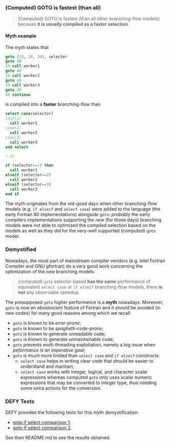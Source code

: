 ### (Computed) GOTO is fastest (than all)

> (Computed) GOTO is fastest (than all other branching-flow models) because **it is usually compiled as a faster selection**.

#### Myth example

The myth states that

```fortran
goto (10, 20, 30), selector
goto 40
10 call worker1
goto 40
20 call worker2
goto 40
30 call worker3
goto 40
40 continue
```

is compiled into a **faster** branching-flow than

```fortran
select case(selector)
case(1)
  call worker1
case(2)
  call worker2
case(3)
  call worker3
end select

! or

if (selector==1) then
  call worker1
elseif (selector==2)
  call worker2
elseif (selector==3)
  call worker3
end if
```

The myth originates from the old-good days when other branching-flow models (e.g. `if elseif` and `select case`) were added to the language (the early Fortran 90 implementations) alongside `goto`: *probably* the early compilers implementations supporting the *new* (for those days) branching models were not able to optimized the compiled selection based on the models as well as they did for the very-well supported (computed) `goto` model.

### Demystified

Nowadays, the most part of mainstream compiler vendors (e.g. Intel Fortran Compiler and GNU gfortran) do a very good work concerning the optimization of the *new* branching models.

> (computed) `goto` selector-based **has the same** performance of equivalent `select case` or `if elseif` branching-flow models, there **is not** any observable speedup.

The presupposed `goto` higher performance is a **myth** nowadays. Moreover, `goto` is now an *obsolescent* feature of Fortran and it *should* be avoided (in new codes) for many good reasons among which we recall:

+ `goto` is known to be *error-prone*;
+ `goto` is known to be *spaghetti-code-prone*;
+ `goto` is known to generate unreadable code;
+ `goto` is known to generate unmaintainable code;
+ `goto` prevents multi-threading exploitation, namely a big issue when *peformance is an imperative goal*;
+ `goto` is much more limited than `select case` and `if elseif` constructs:
  + `select case` helps in writing clear code that should be easier to understand and maintain;
  + `select case` works with integer, logical, and character scalar expressions whereas computed `goto` only uses scalar numeric expressions that may be converted to integer type, thus needing some extra actions for the conversion.

### DEFY Tests

DEFY provides the following tests for this myth demystification:
+ [goto if select comparison 1](https://github.com/szaghi/DEFY/tree/master/src/goto_is_fastest/goto_if_select_comparison_1);
+ [goto if select comparison 2](https://github.com/szaghi/DEFY/tree/master/src/goto_is_fastest/goto_if_select_comparison_2).

See their README.md to see the results obtained.
